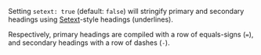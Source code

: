 Setting `setext: true` (default: `false`) will stringify primary and secondary
headings using [Setext](http://en.wikipedia.org/wiki/Setext#Setext_tags)-style
headings (underlines).

Respectively, primary headings are compiled with a row of equals-signs
(`=`), and secondary headings with a row of dashes (`-`).
